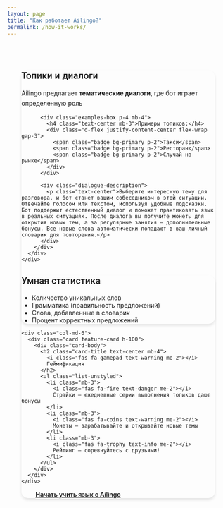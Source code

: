 ```yaml
---
layout: page
title: "Как работает Ailingo?"
permalink: /how-it-works/
---
```


<div class="how-it-works-container">
  <div class="row mb-5">
    <div class="col-md-8 mx-auto">
      <div class="card feature-card">
        <div class="card-body">
          <h2 class="card-title text-center mb-4">
            <i class="fas fa-comments text-primary me-2"></i>
            Топики и диалоги
          </h2>
          <p class="lead text-center mb-4">Ailingo предлагает <strong>тематические диалоги</strong>, где бот играет определенную роль</p>
          
          <div class="examples-box p-4 mb-4">
            <h4 class="text-center mb-3">Примеры топиков:</h4>
            <div class="d-flex justify-content-center flex-wrap gap-3">
              <span class="badge bg-primary p-2">Такси</span>
              <span class="badge bg-primary p-2">Ресторан</span>
              <span class="badge bg-primary p-2">Случай на рынке</span>
            </div>
          </div>

          <div class="dialogue-description">
            <p class="text-center">Выберите интересную тему для разговора, и бот станет вашим собеседником в этой ситуации. Отвечайте голосом или текстом, используя удобные подсказки. Бот поддержит естественный диалог и поможет практиковать язык в реальных ситуациях. После диалога вы получите монеты для открытия новых тем, а за регулярные занятия — дополнительные бонусы. Все новые слова автоматически попадают в ваш личный словарик для повторения.</p>
          </div>
        </div>
      </div>
    </div>
  </div>

  <div class="row mb-5">
    <div class="col-md-6">
      <div class="card feature-card h-100">
        <div class="card-body">
          <h2 class="card-title text-center mb-4">
            <i class="fas fa-chart-bar text-success me-2"></i>
            Умная статистика
          </h2>
          <ul class="list-unstyled">
            <li class="mb-3">
              <i class="fas fa-check-circle text-success me-2"></i>
              Количество уникальных слов
            </li>
            <li class="mb-3">
              <i class="fas fa-check-circle text-success me-2"></i>
              Грамматика (правильность предложений)
            </li>
            <li class="mb-3">
              <i class="fas fa-check-circle text-success me-2"></i>
              Слова, добавленные в словарик
            </li>
            <li class="mb-3">
              <i class="fas fa-check-circle text-success me-2"></i>
              Процент корректных предложений
            </li>
          </ul>
        </div>
      </div>
    </div>

    <div class="col-md-6">
      <div class="card feature-card h-100">
        <div class="card-body">
          <h2 class="card-title text-center mb-4">
            <i class="fas fa-gamepad text-warning me-2"></i>
            Геймификация
          </h2>
          <ul class="list-unstyled">
            <li class="mb-3">
              <i class="fas fa-fire text-danger me-2"></i>
              Страйки — ежедневные серии выполнения топиков дают бонусы
            </li>
            <li class="mb-3">
              <i class="fas fa-coins text-warning me-2"></i>
              Монеты — зарабатывайте и открывайте новые темы
            </li>
            <li class="mb-3">
              <i class="fas fa-trophy text-info me-2"></i>
              Рейтинг — соревнуйтесь с друзьями!
            </li>
          </ul>
        </div>
      </div>
    </div>
  </div>

  <div class="text-center mt-5">
    <a href="https://ailingo.artux.net" class="btn btn-success btn-lg">
      Начать учить язык с Ailingo
    </a>
  </div>
</div>

<style>
@import url('https://fonts.googleapis.com/css2?family=Inter:wght@400;500;600&family=Roboto:wght@400;500;700&display=swap');

.how-it-works-container {
  max-width: 1200px;
  margin: 0 auto;
  padding: 2rem;
  font-family: 'Inter', -apple-system, BlinkMacSystemFont, 'Segoe UI', Roboto, sans-serif;
}

.feature-card {
  border: none;
  border-radius: 15px;
  box-shadow: 0 4px 6px rgba(0, 0, 0, 0.1);
  transition: transform 0.3s ease;
}

.feature-card h2 {
  font-family: 'Roboto', sans-serif;
  font-weight: 500;
}

.feature-card p {
  font-family: 'Inter', sans-serif;
  font-weight: 400;
  line-height: 1.6;
}

.feature-card:hover {
  transform: translateY(-5px);
}

.examples-box {
  background: #f8f9fa;
  border-radius: 10px;
}

.badge {
  font-size: 1rem;
  padding: 0.5rem 1rem;
  margin: 0.25rem;
  font-family: 'Inter', sans-serif;
}

.btn-lg {
  padding: 1rem 2rem;
  font-weight: 600;
  font-family: 'Inter', sans-serif;
}

body {
  font-family: 'Inter', -apple-system, BlinkMacSystemFont, 'Segoe UI', Roboto, sans-serif;
}
</style>
